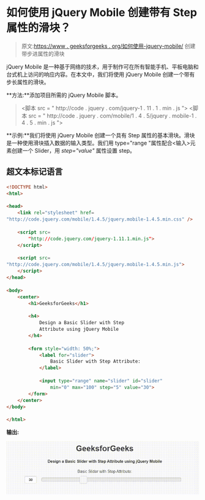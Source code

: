 # 如何使用 jQuery Mobile 创建带有 Step 属性的滑块？

> 原文:[https://www . geeksforgeeks . org/如何使用-jquery-mobile/](https://www.geeksforgeeks.org/how-to-create-a-slider-with-step-attribute-using-jquery-mobile/) 创建带步进属性的滑块

jQuery Mobile 是一种基于网络的技术，用于制作可在所有智能手机、平板电脑和台式机上访问的响应内容。在本文中，我们将使用 jQuery Mobile 创建一个带有步长属性的滑块。

**方法:**添加项目所需的 jQuery Mobile 脚本。

> <link rel="”stylesheet”" href="”http://code.jquery.com/mobile/1.4.5/jquery.mobile-1.4.5.min.css”">
> <脚本 src = " http://code . jquery . com/jquery-1 . 11 . 1 . min . js "></脚本>
> <脚本 src = " http://code . jquery . com/mobile/1 . 4 . 5/jquery . mobile-1 . 4 . 5 . min . js "></脚本>

**示例:**我们将使用 jQuery Mobile 创建一个具有 Step 属性的基本滑块。滑块是一种使用滑块插入数据的输入类型。我们用 type="range "属性配合<输入>元素创建一个 Slider，用 *step="value"* 属性设置 step。

## 超文本标记语言

```html
<!DOCTYPE html>
<html>

<head>
    <link rel="stylesheet" href=
"http://code.jquery.com/mobile/1.4.5/jquery.mobile-1.4.5.min.css" />

    <script src=
        "http://code.jquery.com/jquery-1.11.1.min.js">
    </script>

    <script src=
"http://code.jquery.com/mobile/1.4.5/jquery.mobile-1.4.5.min.js">
    </script>
</head>

<body>
    <center>
        <h1>GeeksforGeeks</h1>

        <h4>
            Design a Basic Slider with Step 
            Attribute using jQuery Mobile
        </h4>

        <form style="width: 50%;">
            <label for="slider">
                Basic Slider with Step Attribute:
            </label>

            <input type="range" name="slider" id="slider"
                min="0" max="100" step="5" value="30">
        </form>
    </center>
</body>

</html>
```

**输出:**

![](img/2f3ee5b2703d3230368ff8774132e80b.png)